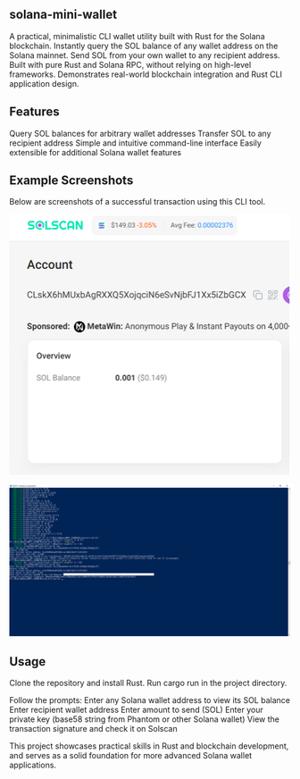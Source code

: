 ## solana-mini-wallet
A practical, minimalistic CLI wallet utility built with Rust for the Solana blockchain.
Instantly query the SOL balance of any wallet address on the Solana mainnet.
Send SOL from your own wallet to any recipient address.
Built with pure Rust and Solana RPC, without relying on high-level frameworks.
Demonstrates real-world blockchain integration and Rust CLI application design.


## Features
Query SOL balances for arbitrary wallet addresses
Transfer SOL to any recipient address
Simple and intuitive command-line interface
Easily extensible for additional Solana wallet features

## Example Screenshots
Below are screenshots of a successful transaction using this CLI tool.

![Transaction Screenshot](transaction.png)

![Success Screenshot](success.png)

## Usage
Clone the repository and install Rust.
Run cargo run in the project directory.

Follow the prompts:
Enter any Solana wallet address to view its SOL balance
Enter recipient wallet address
Enter amount to send (SOL)
Enter your private key (base58 string from Phantom or other Solana wallet)
View the transaction signature and check it on Solscan

This project showcases practical skills in Rust and blockchain development,
and serves as a solid foundation for more advanced Solana wallet applications.
